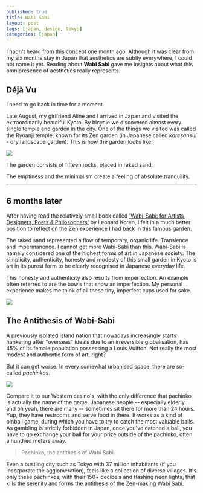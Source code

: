 ```yaml
---
published: true
title: Wabi Sabi
layout: post
tags: [japan, design, tokyo]
categories: [japan]
---
```

I hadn't heard from this concept one month ago. Although it was clear from my six months stay in Japan that aesthetics are subtly everywhere, I could not name it yet. Reading about **Wabi Sabi** gave me insights about what this omnipresence of aesthetics really represents.

## Déjà Vu 

I need to go back in time for a moment.

Late August, my girlfriend Aline and I arrived in Japan and visited the extraordinarily beautiful Kyoto. By bicycle we discovered almost every single temple and garden in the city. One of the things we visited was called the Ryoanji temple, known for its Zen garden (in Japanese called *karesansui* - dry landscape garden). This is how the garden looks like:

![](http://img.timeinc.net/time/photoessays/2011/travel_kyoto/03_ryoanji.jpg)

The garden consists of fifteen rocks, placed in raked sand. 

The emptiness and the minimalism create a feeling of absolute tranquility. 







_______________

## 6 months later

After having read the relatively small book called ['Wabi-Sabi: for Artists, Designers, Poets & Philosophers'](https://www.goodreads.com/book/show/42190.Wabi_Sabi) by Leonard Koren, I felt in a much better position to reflect on the Zen experience I had back in this famous garden. 

The raked sand represented a flow of temporary, organic life. Transience and impermanence. I cannot get more Wabi-Sabi than this. Wabi-Sabi is namely considered one of the highest forms of art in Japanese society. The simplicity, authenticity, honesty and modesty of this small garden in Kyoto is art in its purest form to be clearly recognised in Japanese everyday life.

This honesty and authenticity also results from imperfection. An example often referred to are the bowls that show an imperfection. My personal experience makes me think of all these tiny, imperfect cups used for sake. 

![](https://img1.etsystatic.com/047/0/9941691/il_570xN.739959813_c67s.jpg)

## The Antithesis of Wabi-Sabi

A previously isolated island nation that nowadays increasingly starts hankering after "overseas" ideals due to an irreversible globalisation, has 45% of its female population possessing a Louis Vuitton. Not really the most modest and authentic form of art, right? 

But it can get worse. In every somewhat urbanised space, there are so-called *pachinkos*.

 ![](http://ichef.bbci.co.uk/wwfeatures/624_351/images/live/p0/0x/ft/p00xftgs.jpg)

Compare it to our Western casino's, with the only difference that pachinko is actually the name of the game. Japanese people -- especially elderly... and oh yeah, there are many -- sometimes sit there for more than 24 hours. Yup, they have restrooms and serve food in there. It works as a kind of pinball game, during which you have to try to catch the most valuable balls. As gambling is strictly forbidden in Japan, once you've catched a ball, you have to go exchange your ball for your prize outside of the pachinko, often a hundred meters away. 

> Pachinko, the antithesis of Wabi Sabi.

Even a bustling city such as Tokyo with 37 million inhabitants (if you incorporate the agglomeration), feels like a collection of diverse villages. It's only these pachinkos, with their 150+ decibels and flashing neon lights, that kills the serenity and forms the antithesis of the Zen-making Wabi Sabi.